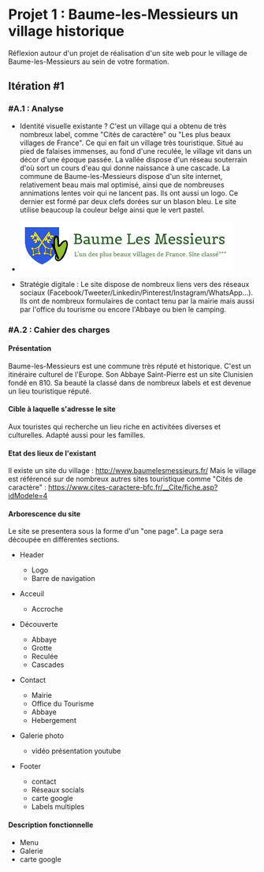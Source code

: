 # Projet 1 : Baume-les-Messieurs un village historique
Réflexion autour d'un projet de réalisation d'un site web pour le village de Baume-les-Messieurs au sein de votre formation.

## Itération #1
### #A.1 : Analyse
* Identité visuelle existante ? C'est un village qui a obtenu de très nombreux label, comme "Cités de caractère" ou "Les plus beaux villages de France". Ce qui en fait un village très touristique. Situé au pied de falaises immenses, au fond d'une reculée, le village vit dans un décor d'une époque passée. La vallée dispose d'un réseau souterrain d'où sort un cours d'eau qui donne naissance à une cascade. 
La commune de Baume-les-Messieurs dispose d'un site internet, relativement beau mais mal optimisé, ainsi que de nombreuses annimations lentes voir qui ne lancent pas. Ils ont aussi un logo. Ce dernier est formé par deux clefs dorées sur un blason bleu. Le site utilise beaucoup la couleur belge ainsi que le vert pastel.
* ![](images/logo.png)

* Stratégie digitale : Le site dispose de nombreux liens vers des réseaux sociaux (Facebook/Tweeter/Linkedin/Pinterest/Instagram/WhatsApp...). Ils ont de nombreux formulaires de contact tenu par la mairie mais aussi par l'office du tourisme ou encore l'Abbaye ou bien le camping. 

### #A.2 : Cahier des charges
#### Présentation
Baume-les-Messieurs est une commune très réputé et historique. C'est un itinéraire culturel de l'Europe. Son Abbaye Saint-Pierre est un site Clunisien fondé en 810. Sa beauté la classé dans de nombreux labels et est devenue un lieu touristique réputé. 

#### Cible à laquelle s'adresse le site
Aux touristes qui recherche un lieu riche en activitées diverses et culturelles. Adapté aussi pour les familles.

#### Etat des lieux de l'existant
Il existe un site du village : http://www.baumelesmessieurs.fr/ 
Mais le village est référencé sur de nombreux autres sites touristique comme "Cités de caractère" : https://www.cites-caractere-bfc.fr/__Cite/fiche.asp?idModele=4 

#### Arborescence du site 
Le site se presentera sous la forme d'un "one page". La page sera découpée en différentes sections. 

* Header
    * Logo 
    * Barre de navigation

* Acceuil
    * Accroche
* Découverte 
    * Abbaye
    * Grotte
    * Reculée
    * Cascades
* Contact
    * Mairie
    * Office du Tourisme
    * Abbaye
    * Hebergement
* Galerie photo
    * vidéo présentation youtube
* Footer
    * contact
    * Réseaux socials
    * carte google
    * Labels multiples

#### Description fonctionnelle
* Menu
* Galerie
* carte google

